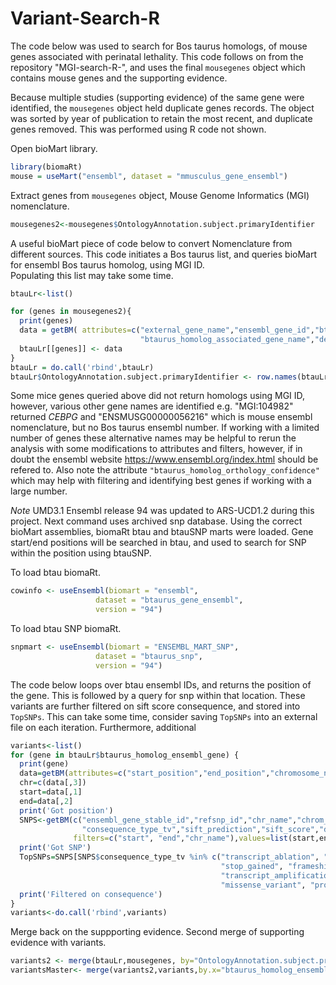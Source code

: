 # Variant-Search-R
The code below was used to search for Bos taurus homologs, of mouse genes associated with perinatal lethality.
This code follows on from the repository "MGI-search-R-", and uses the final ``` mousegenes ``` object which contains mouse genes and the supporting evidence.

Because multiple studies (supporting evidence) of the same gene were identified, the ``` mousegenes ``` object held duplicate genes records. The object was sorted by year of publication to retain the most recent, and duplicate genes removed. This was performed using R code not shown.

Open bioMart library.
```R
library(biomaRt)
mouse = useMart("ensembl", dataset = "mmusculus_gene_ensembl")
```
Extract genes from ``` mousegenes ``` object, Mouse Genome Informatics (MGI) nomenclature.
```R
mousegenes2<-mousegenes$OntologyAnnotation.subject.primaryIdentifier
```

A useful bioMart piece of code below to convert Nomenclature from different sources.
This code initiates a Bos taurus list, and queries bioMart for ensembl Bos taurus homolog, using MGI ID.  
Populating this list may take some time.
```R
btauLr<-list()

for (genes in mousegenes2){
  print(genes)
  data = getBM( attributes=c("external_gene_name","ensembl_gene_id","btaurus_homolog_ensembl_gene",
                             "btaurus_homolog_associated_gene_name","description","btaurus_homolog_orthology_confidence"), filters= ("mgi_id"), values =genes,mart=mouse)
  btauLr[[genes]] <- data
}
btauLr = do.call('rbind',btauLr)
btauLr$OntologyAnnotation.subject.primaryIdentifier <- row.names(btauLr) ## rownames to column for a later merge
```
Some mice genes queried above did not return homologs using MGI ID, however, various other gene names are identified e.g. "MGI:104982" returned *CEBPG* and "ENSMUSG00000056216" which is mouse ensembl nomenclature, but no Bos taurus ensembl number. If working with a limited number of genes these alternative names may be helpful to rerun the analysis with some modifications to attributes and filters, however, if in doubt the ensembl website https://www.ensembl.org/index.html should be refered to. Also note the attribute ```"btaurus_homolog_orthology_confidence"``` which may help with filtering and identifying best genes if working with a large number.



*Note* UMD3.1 Ensembl release 94 was updated to ARS-UCD1.2 during this project. Next command uses archived snp database.
Using the correct bioMart assemblies, biomaRt btau and btauSNP marts were loaded. Gene start/end positions will be searched in btau, and used to search for SNP within the position using btauSNP.

To load btau biomaRt.
```R
cowinfo <- useEnsembl(biomart = "ensembl", 
                   dataset = "btaurus_gene_ensembl", 
                   version = "94")
```
To load btau SNP biomaRt.
```R
snpmart <- useEnsembl(biomart = "ENSEMBL_MART_SNP", 
                   dataset = "btaurus_snp", 
                   version = "94")
```
The code below loops over btau ensembl IDs, and returns the position of the gene. This is followed by a query for snp within that location. These variants are further filtered on sift score consequence, and stored into ```TopSNPs```. This can take some time, consider saving ```TopSNPs``` into an external file on each iteration. Furthermore, additional 
```R
variants<-list()
for (gene in btauLr$btaurus_homolog_ensembl_gene) {
  print(gene)
  data=getBM(attributes=c("start_position","end_position","chromosome_name"),filters="ensembl_gene_id",values=gene, mart=cowinfo)
  chr=c(data[,3])
  start=data[,1]
  end=data[,2]
  print('Got position')
  SNPS<-getBM(c("ensembl_gene_stable_id","refsnp_id","chr_name","chrom_strand","allele","chrom_start","ensembl_type",
                "consequence_type_tv","sift_prediction","sift_score","distance_to_transcript"), 
              filters=c("start", "end","chr_name"),values=list(start,end,chr), mart=snpmart)
  print('Got SNP')
  TopSNPs=SNPS[SNPS$consequence_type_tv %in% c("transcript_ablation", "splice_acceptor_variant", "splice_donor_variant", 
                                               "stop_gained", "frameshift_variant", "stop_lost", "start_lost", 
                                               "transcript_amplification", "inframe_insertion", "inframe_deletion",
                                               "missense_variant", "protein_altering_variant"),]
  print('Filtered on consequence')
}
variants<-do.call('rbind',variants)
```
Merge back on the suppporting evidence. Second merge of supporting evidence with variants.
```R
variants2 <- merge(btauLr,mousegenes, by="OntologyAnnotation.subject.primaryIdentifier")
variantsMaster<- merge(variants2,variants,by.x="btaurus_homolog_ensembl_gene",by.y ="ensembl_gene_stable_id")
```
